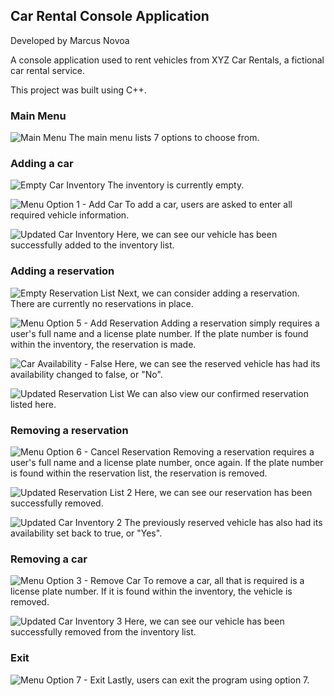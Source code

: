 ## Car Rental Console Application
Developed by Marcus Novoa

A console application used to rent vehicles from XYZ Car Rentals, a fictional car rental service.

This project was built using C++.

### Main Menu  
![Main Menu](./img/1_menu.png?raw=true "CarRentalCPP Main Menu")
The main menu lists 7 options to choose from.

### Adding a car  
![Empty Car Inventory](./img/2_list-cars-1.png?raw=true "CarRentalCPP Empty Car Inventory")
The inventory is currently empty.

![Menu Option 1 - Add Car](./img/3_add-car.png?raw=true "CarRentalCPP Menu Option 1 - Add car")
To add a car, users are asked to enter all required vehicle information.

![Updated Car Inventory](./img/4_list-cars-2.png?raw=true "CarRentalCPP Updated Car Inventory")
Here, we can see our vehicle has been successfully added to the inventory list.

### Adding a reservation
![Empty Reservation List](./img/5_list-res-1.png?raw=true "CarRentalCPP Empty Reservation List")
Next, we can consider adding a reservation. There are currently no reservations in place.

![Menu Option 5 - Add Reservation](./img/6_add-res-1.png?raw=true "CarRentalCPP Menu Option 5 - Add Reservation")
Adding a reservation simply requires a user's full name and a license plate number. If the plate number is found within the inventory, the reservation is made.

![Car Availability - False](./img/7_list-cars-2.png?raw=true "CarRentalCPP Car Availability - False")
Here, we can see the reserved vehicle has had its availability changed to false, or "No".

![Updated Reservation List](./img/8_list-res-2.png?raw=true "CarRentalCPP Updated Reservation List")
We can also view our confirmed reservation listed here.

### Removing a reservation
![Menu Option 6 - Cancel Reservation](./img/9_rem-res-1.png?raw=true "CarRentalCPP Menu Option 6 - Cancel Reservation")
Removing a reservation requires a user's full name and a license plate number, once again. If the plate number is found within the reservation list, the reservation is removed.

![Updated Reservation List 2](./img/10_list-res-3.png?raw=true "CarRentalCPP Updated Reservation List 2")
Here, we can see our reservation has been successfully removed.

![Updated Car Inventory 2](./img/11_list-cars-3.png?raw=true "CarRentalCPP Updated Car Inventory 2")
The previously reserved vehicle has also had its availability set back to true, or "Yes".

### Removing a car
![Menu Option 3 - Remove Car](./img/12_rem-car-1.png?raw=true "CarRentalCPP Menu Option 3 - Remove Car")
To remove a car, all that is required is a license plate number. If it is found within the inventory, the vehicle is removed.

![Updated Car Inventory 3](./img/13_list-cars-4.png?raw=true "CarRentalCPP Updated Car Inventory 3")
Here, we can see our vehicle has been successfully removed from the inventory list.

### Exit
![Menu Option 7 - Exit](./img/14_exit.png?raw=true "CarRentalCPP Menu Option 7 - Exit")
Lastly, users can exit the program using option 7.
